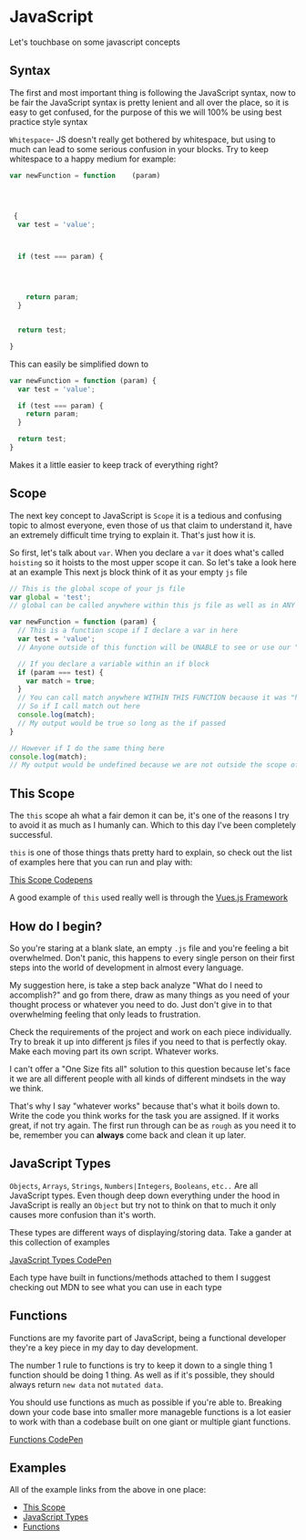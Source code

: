 # JavaScript

Let's touchbase on some javascript concepts

## Syntax

The first and most important thing is following the JavaScript syntax, now to be fair the JavaScript syntax is pretty lenient and all over the place, so it is easy to get confused, for the purpose of this we will 100% be using best practice style syntax

`Whitespace`- JS doesn't really get bothered by whitespace, but using to much can lead to some serious confusion in your blocks. Try to keep whitespace to a happy medium for example:

```js
var newFunction = function    (param)




 {
  var test = 'value';



  if (test === param) {




    return param;
  }


  return test;

}
```

This can easily be simplified down to

```js
var newFunction = function (param) {
  var test = 'value';

  if (test === param) {
    return param;
  }

  return test;
}
```

Makes it a little easier to keep track of everything right?

## Scope

The next key concept to JavaScript is `Scope` it is a tedious and confusing topic to almost everyone, even those of us that claim to understand it, have an extremely difficult time trying to explain it. That's just how it is.

So first, let's talk about `var`. When you declare a `var` it does what's called `hoisting` so it hoists to the most upper scope it can. So let's take a look here at an example This next js block think of it as your empty `js` file

```js
// This is the global scope of your js file
var global = 'test';
// global can be called anywhere within this js file as well as in ANY OTHER JS FILE ON THE SAME PAGE

var newFunction = function (param) {
  // This is a function scope if I declare a var in here
  var test = 'value';
  // Anyone outside of this function will be UNABLE to see or use our "test" variable

  // If you declare a variable within an if block
  if (param === test) {
    var match = true;
  }
  // You can call match anywhere WITHIN THIS FUNCTION because it was "hoisted" to the function level "scope"
  // So if I call match out here
  console.log(match);
  // My output would be true so long as the if passed
}

// However if I do the same thing here
console.log(match);
// My output would be undefined because we are not outside the scope of our function

```

## This Scope

The `this` scope ah what a fair demon it can be, it's one of the reasons I try to avoid it as much as I humanly can. Which to this day I've been completely successful.

`this` is one of those things thats pretty hard to explain, so check out the list of examples here that you can run and play with:

[This Scope Codepens](https://codepen.io/collection/DggGMK/#)

A good example of `this` used really well is through the [Vues.js Framework](https://vuejs.org/)

## How do I begin?

So you're staring at a blank slate, an empty `.js` file and you're feeling a bit overwhelmed. Don't panic, this happens to every single person on their first steps into the world of development in almost every language.

My suggestion here, is take a step back analyze "What do I need to accomplish?" and go from there, draw as many things as you need of your thought process or whatever you need to do. Just don't give in to that overwhelming feeling that only leads to frustration.

Check the requirements of the project and work on each piece individually. Try to break it up into different js files if you need to that is perfectly okay. Make each moving part its own script. Whatever works.

I can't offer a "One Size fits all" solution to this question because let's face it we are all different people with all kinds of different mindsets in the way we think.

That's why I say "whatever works" because that's what it boils down to. Write the code you think works for the task you are assigned. If it works great, if not try again. The first run through can be as `rough` as you need it to be, remember you can **always** come back and clean it up later.


## JavaScript Types

`Objects`, `Arrays`, `Strings`, `Numbers|Integers`, `Booleans`, `etc..` Are all JavaScript types. Even though deep down everything under the hood in JavaScript is really an `Object` but try not to think on that to much it only causes more confusion than it's worth.

These types are different ways of displaying/storing data. Take a gander at this collection of examples

[JavaScript Types CodePen](https://codepen.io/collection/nxgEMg/#)

Each type have built in functions/methods attached to them I suggest checking out MDN to see what you can use in each type


## Functions

Functions are my favorite part of JavaScript, being a functional developer they're a key piece in my day to day development.

The number 1 rule to functions is try to keep it down to a single thing 1 function should be doing 1 thing. As well as if it's possible, they should always return `new data` not `mutated data`.

You should use functions as much as possible if you're able to. Breaking down your code base into smaller more manageble functions is a lot easier to work with than a codebase built on one giant or multiple giant functions.

[Functions CodePen](https://codepen.io/collection/Avgrzd/#)

## Examples

All of the example links from the above in one place:

- [This Scope](https://codepen.io/collection/DggGMK/#)
- [JavaScript Types](https://codepen.io/collection/nxgEMg/#)
- [Functions](https://codepen.io/collection/Avgrzd/#)